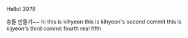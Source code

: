 Hello! 30기!

충돌 만들기~~
hi this is kihyeon
this is kihyeon's second commit
this is kijyeon's third commit
fourth
real fifth
